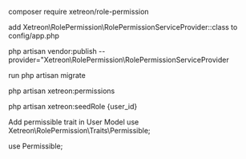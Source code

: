 composer require xetreon/role-permission

add Xetreon\RolePermission\RolePermissionServiceProvider::class to config/app.php

php artisan vendor:publish --provider="Xetreon\RolePermission\RolePermissionServiceProvider

run php artisan migrate

php artisan xetreon:permissions

php artisan xetreon:seedRole {user_id}

Add permissible trait in User Model
use Xetreon\RolePermission\Traits\Permissible;


use Permissible;
